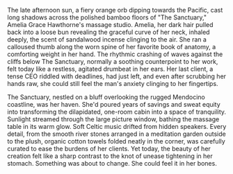 The late afternoon sun, a fiery orange orb dipping towards the Pacific, cast long shadows across the polished bamboo floors of "The Sanctuary," Amelia Grace Hawthorne's massage studio. Amelia, her dark hair pulled back into a loose bun revealing the graceful curve of her neck, inhaled deeply, the scent of sandalwood incense clinging to the air. She ran a calloused thumb along the worn spine of her favorite book of anatomy, a comforting weight in her hand. The rhythmic crashing of waves against the cliffs below The Sanctuary, normally a soothing counterpoint to her work, felt today like a restless, agitated drumbeat in her ears. Her last client, a tense CEO riddled with deadlines, had just left, and even after scrubbing her hands raw, she could still feel the man's anxiety clinging to her fingertips.

The Sanctuary, nestled on a bluff overlooking the rugged Mendocino coastline, was her haven. She'd poured years of savings and sweat equity into transforming the dilapidated, one-room cabin into a space of tranquility. Sunlight streamed through the large picture window, bathing the massage table in its warm glow. Soft Celtic music drifted from hidden speakers. Every detail, from the smooth river stones arranged in a meditation garden outside to the plush, organic cotton towels folded neatly in the corner, was carefully curated to ease the burdens of her clients. Yet today, the beauty of her creation felt like a sharp contrast to the knot of unease tightening in her stomach. Something was about to change. She could feel it in her bones.
